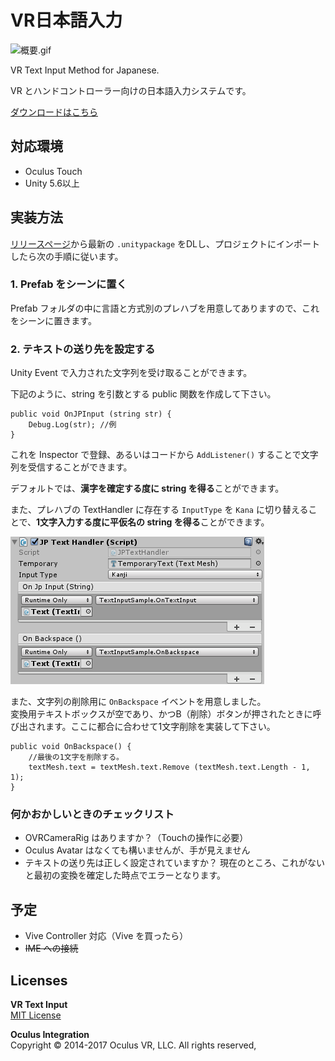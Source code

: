 # VR日本語入力

![概要.gif](http://yutokun.com/vr/jpinput/1-overview.gif)

VR Text Input Method for Japanese.

VR とハンドコントローラー向けの日本語入力システムです。  

[ダウンロードはこちら](https://github.com/yutokun/VR-Text-Input/releases)

## 対応環境

- Oculus Touch
- Unity 5.6以上

## 実装方法

[リリースページ](https://github.com/yutokun/VR-Text-Input/releases)から最新の `.unitypackage` をDLし、プロジェクトにインポートしたら次の手順に従います。

### 1. Prefab をシーンに置く

Prefab フォルダの中に言語と方式別のプレハブを用意してありますので、これをシーンに置きます。  

### 2. テキストの送り先を設定する

Unity Event で入力された文字列を受け取ることができます。

下記のように、string を引数とする public 関数を作成して下さい。

```
public void OnJPInput (string str) {
	Debug.Log(str); //例
}
```

これを Inspector で登録、あるいはコードから `AddListener()` することで文字列を受信することができます。

デフォルトでは、**漢字を確定する度に string を得る**ことができます。

また、プレハブの TextHandler に存在する `InputType` を `Kana` に切り替えることで、**1文字入力する度に平仮名の string を得る**ことができます。

![Japanese.png](Japanese.png)

また、文字列の削除用に `OnBackspace` イベントを用意しました。  
変換用テキストボックスが空であり、かつB（削除）ボタンが押されたときに呼び出されます。ここに都合に合わせて1文字削除を実装して下さい。

```
public void OnBackspace() {
	//最後の1文字を削除する。
	textMesh.text = textMesh.text.Remove (textMesh.text.Length - 1, 1);
}
```

### 何かおかしいときのチェックリスト

- OVRCameraRig はありますか？（Touchの操作に必要）
- Oculus Avatar はなくても構いませんが、手が見えません
- テキストの送り先は正しく設定されていますか？ 現在のところ、これがないと最初の変換を確定した時点でエラーとなります。

## 予定

- Vive Controller 対応（Vive を買ったら）
- ~~IME への接続~~

## Licenses

**VR Text Input**  
[MIT License](https://github.com/yutokun/VR-Text-Input/blob/master/LICENSE)

**Oculus Integration**  
Copyright © 2014-2017 Oculus VR, LLC. All rights reserved,

